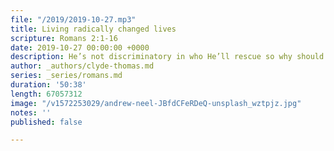 ```yaml
---
file: "/2019/2019-10-27.mp3"
title: Living radically changed lives
scripture: Romans 2:1-16
date: 2019-10-27 00:00:00 +0000
description: He’s not discriminatory in who He’ll rescue so why should we be?
author: _authors/clyde-thomas.md
series: _series/romans.md
duration: '50:38'
length: 67057312
image: "/v1572253029/andrew-neel-JBfdCFeRDeQ-unsplash_wztpjz.jpg"
notes: ''
published: false

---
```

